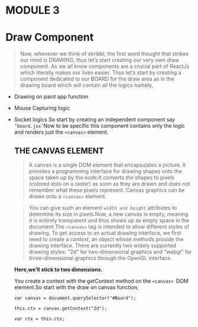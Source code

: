 # **MODULE 3**

# **Draw Component**

> Now, whenever we think of skribbl, the first word thought that strikes our mind is DRAWING, thus let’s start creating our very own draw component.
> As we all know components are a crucial part of ReactJs which literally makes our lives easier. Thus let’s start by creating a component dedicated to our BOARD for the draw area as in the drawing board which will contain all the logics namely,

- Drawing on paint app function

- Mouse Capturing logic

- Socket logics
  So start by creating an independent component say  ```’board.jsx’```Now to be specific this component contains only the logic and renders just the ```<canvas>``` element.

  

  

  ## **THE CANVAS ELEMENT**

  > A canvas is a single DOM element that encapsulates a picture. It provides a programming interface for drawing shapes onto the space taken up by the node.It converts the shapes to pixels (colored dots on a raster) as soon as they are drawn and does not remember what these pixels represent. Canvas graphics can be drawn onto a ```<canvas>``` element.

  > You can give such an element ```width and height``` attributes to determine its size in pixels.Now, a new canvas is empty, meaning it is entirely transparent and thus shows up as empty space in the document.The ```<canvas>``` tag is intended to allow different styles of drawing. To get access to an actual drawing interface, we first need to create a *context*, an object whose methods provide the drawing interface. There are currently two widely supported drawing styles: "2d" for two-dimensional graphics and "webgl" for three-dimensional graphics through the OpenGL interface.

  **Here,we’ll stick to two dimensions.**

  You create a context with the getContext method on the ```<canvas> ```DOM element.So start with the draw on canvas function;

  ```var canvas = document.querySelector("#Board");```

  ```this.ctx = canvas.getContext("2d");```

  ```var ctx = this.ctx;```
